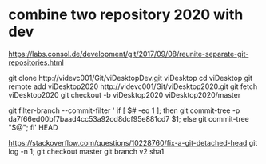 
# combine two repository 2020 with dev
https://labs.consol.de/development/git/2017/09/08/reunite-separate-git-repositories.html

git clone http://videvc001/Git/viDesktopDev.git viDesktop
cd viDesktop
git remote add viDesktop2020 http://videvc001/Git/viDesktop2020.git
git fetch viDesktop2020
git checkout -b viDesktop2020 viDesktop2020/master

git filter-branch --commit-filter '
if [ $# -eq 1 ]; then
git commit-tree -p da7f66ed00bf7baad4cc53a92cd8dcf95e881cd7 $1;
else
git commit-tree "$@";
fi' HEAD

https://stackoverflow.com/questions/10228760/fix-a-git-detached-head
git log -n 1;
git checkout master 
git branch v2 sha1   
